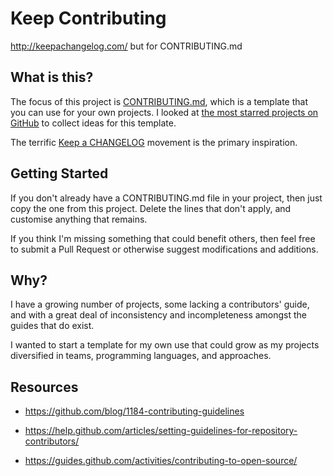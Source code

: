 # Keep Contributing

http://keepachangelog.com/ but for CONTRIBUTING.md


## What is this?

The focus of this project is [CONTRIBUTING.md](CONTRIBUTING.md), which is a template that you can use for your own projects. I looked at [the most starred projects on GitHub](https://github.com/stars?direction=desc&sort=stars) to collect ideas for this template.

The terrific [Keep a CHANGELOG](http://keepachangelog.com/) movement is the primary inspiration.


## Getting Started

If you don't already have a CONTRIBUTING.md file in your project, then just copy the one from this project. Delete the lines that don't apply, and customise anything that remains.

If you think I'm missing something that could benefit others, then feel free to submit a Pull Request or otherwise suggest modifications and additions.


## Why?

I have a growing number of projects, some lacking a contributors' guide, and with a great deal of inconsistency and incompleteness amongst the guides that do exist.

I wanted to start a template for my own use that could grow as my projects diversified in teams, programming languages, and approaches.


## Resources

- https://github.com/blog/1184-contributing-guidelines

- https://help.github.com/articles/setting-guidelines-for-repository-contributors/

- https://guides.github.com/activities/contributing-to-open-source/
